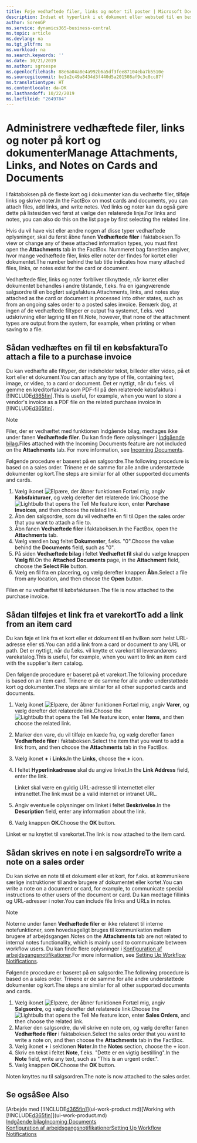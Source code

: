 ```yaml
---
title: Føje vedhæftede filer, links og noter til poster | Microsoft Docs
description: Indsæt et hyperlink i et dokument eller websted til en bestemt post, f.eks. en debitor eller et dokument.
author: SorenGP
ms.service: dynamics365-business-central
ms.topic: article
ms.devlang: na
ms.tgt_pltfrm: na
ms.workload: na
ms.search.keywords: ''
ms.date: 10/21/2019
ms.author: sgroespe
ms.openlocfilehash: 88e6a04a8e4a992b6a5df3fee87104eba7b5510e
ms.sourcegitcommit: be1e2c49a8434d3f440d5a201508af9c3c8cc87f
ms.translationtype: HT
ms.contentlocale: da-DK
ms.lasthandoff: 10/22/2019
ms.locfileid: "2649784"
---
```

# <a name="manage-attachments-links-and-notes-on-cards-and-documents"></a><span data-ttu-id="4deb8-103">Administrere vedhæftede filer, links og noter på kort og dokumenter</span><span class="sxs-lookup"><span data-stu-id="4deb8-103">Manage Attachments, Links, and Notes on Cards and Documents</span></span>

<span data-ttu-id="4deb8-104">I faktaboksen på de fleste kort og i dokumenter kan du vedhæfte filer, tilføje links og skrive noter.</span><span class="sxs-lookup"><span data-stu-id="4deb8-104">In the FactBox on most cards and documents, you can attach files, add links, and write notes.</span></span> <span data-ttu-id="4deb8-105">Ved links og noter kan du også gøre dette på listesiden ved først at vælge den relaterede linje.</span><span class="sxs-lookup"><span data-stu-id="4deb8-105">For links and notes, you can also do this on the list page by first selecting the related line.</span></span>

<span data-ttu-id="4deb8-106">Hvis du vil have vist eller ændre nogen af disse typer vedhæftede oplysninger, skal du først åbne fanen **Vedhæftede filer** i faktaboksen.</span><span class="sxs-lookup"><span data-stu-id="4deb8-106">To view or change any of these attached information types, you must first open the **Attachments** tab in the FactBox.</span></span> <span data-ttu-id="4deb8-107">Nummeret bag fanetitlen angiver, hvor mange vedhæftede filer, links eller noter der findes for kortet eller dokumentet.</span><span class="sxs-lookup"><span data-stu-id="4deb8-107">The number behind the tab title indicates how many attached files, links, or notes exist for the card or document.</span></span>

<span data-ttu-id="4deb8-108">Vedhæftede filer, links og noter forbliver tilknyttede, når kortet eller dokumentet behandles i andre tilstande, f.eks. fra en igangværende salgsordre til en bogført salgsfaktura.</span><span class="sxs-lookup"><span data-stu-id="4deb8-108">Attachments, links, and notes stay attached as the card or document is processed into other states, such as from an ongoing sales order to a posted sales invoice.</span></span> <span data-ttu-id="4deb8-109">Bemærk dog, at ingen af de vedhæftede filtyper er output fra systemet, f.eks. ved udskrivning eller lagring til en fil.</span><span class="sxs-lookup"><span data-stu-id="4deb8-109">Note, however, that none of the attachment types are output from the system, for example, when printing or when saving to a file.</span></span>

## <a name="to-attach-a-file-to-a-purchase-invoice"></a><span data-ttu-id="4deb8-110">Sådan vedhæftes en fil til en købsfaktura</span><span class="sxs-lookup"><span data-stu-id="4deb8-110">To attach a file to a purchase invoice</span></span>
<span data-ttu-id="4deb8-111">Du kan vedhæfte alle filtyper, der indeholder tekst, billeder eller video, på et kort eller et dokument.</span><span class="sxs-lookup"><span data-stu-id="4deb8-111">You can attach any type of file, containing text, image, or video, to a card or document.</span></span> <span data-ttu-id="4deb8-112">Det er nyttigt, når du f.eks. vil gemme en kreditorfaktura som PDF-fil på den relaterede købsfaktura i [!INCLUDE[d365fin](includes/d365fin_md.md)].</span><span class="sxs-lookup"><span data-stu-id="4deb8-112">This is useful, for example, when you want to store a vendor's invoice as a PDF file on the related purchase invoice in [!INCLUDE[d365fin](includes/d365fin_md.md)].</span></span>

> [!NOTE]
> <span data-ttu-id="4deb8-113">Filer, der er vedhæftet med funktionen Indgående bilag, medtages ikke under fanen **Vedhæftede filer**. Du kan finde flere oplysninger i [Indgående bilag](across-income-documents.md).</span><span class="sxs-lookup"><span data-stu-id="4deb8-113">Files attached with the Incoming Documents feature are not included on the **Attachments** tab. For more information, see [Incoming Documents](across-income-documents.md).</span></span>

<span data-ttu-id="4deb8-114">Følgende procedure er baseret på en salgsordre.</span><span class="sxs-lookup"><span data-stu-id="4deb8-114">The following procedure is based on a sales order.</span></span> <span data-ttu-id="4deb8-115">Trinene er de samme for alle andre understøttede dokumenter og kort.</span><span class="sxs-lookup"><span data-stu-id="4deb8-115">The steps are similar for all other supported documents and cards.</span></span>

1. <span data-ttu-id="4deb8-116">Vælg ikonet ![Elpære, der åbner funktionen Fortæl mig](media/ui-search/search_small.png "Fortæl mig, hvad du vil foretage dig"), angiv **Købsfakturaer**, og vælg derefter det relaterede link.</span><span class="sxs-lookup"><span data-stu-id="4deb8-116">Choose the ![Lightbulb that opens the Tell Me feature](media/ui-search/search_small.png "Tell me what you want to do") icon, enter **Purchase Invoices**, and then choose the related link.</span></span>
2. <span data-ttu-id="4deb8-117">Åbn den salgsordre, som du vil vedhæfte en fil til.</span><span class="sxs-lookup"><span data-stu-id="4deb8-117">Open the sales order that you want to attach a file to.</span></span>
3. <span data-ttu-id="4deb8-118">Åbn fanen **Vedhæftede filer** i faktaboksen.</span><span class="sxs-lookup"><span data-stu-id="4deb8-118">In the FactBox, open the **Attachments** tab.</span></span>
4. <span data-ttu-id="4deb8-119">Vælg værdien bag feltet **Dokumenter**, f.eks. "0".</span><span class="sxs-lookup"><span data-stu-id="4deb8-119">Choose the value behind the **Documents** field, such as "0".</span></span>
5. <span data-ttu-id="4deb8-120">På siden **Vedhæftede bilag** i feltet **Vedhæftet fil** skal du vælge knappen **Vælg fil**.</span><span class="sxs-lookup"><span data-stu-id="4deb8-120">On the **Attached Documents** page, in the **Attachment** field, choose the **Select File** button.</span></span>
5. <span data-ttu-id="4deb8-121">Vælg en fil fra en placering, og vælg derefter knappen **Åbn**.</span><span class="sxs-lookup"><span data-stu-id="4deb8-121">Select a file from any location, and then choose the **Open** button.</span></span>

<span data-ttu-id="4deb8-122">Filen er nu vedhæftet til købsfakturaen.</span><span class="sxs-lookup"><span data-stu-id="4deb8-122">The file is now attached to the purchase invoice.</span></span>

## <a name="to-add-a-link-from-an-item-card"></a><span data-ttu-id="4deb8-123">Sådan tilføjes et link fra et varekort</span><span class="sxs-lookup"><span data-stu-id="4deb8-123">To add a link from an item card</span></span>
<span data-ttu-id="4deb8-124">Du kan føje et link fra et kort eller et dokument til en hvilken som helst URL-adresse eller sti.</span><span class="sxs-lookup"><span data-stu-id="4deb8-124">You can add a link from a card or document to any URL or path.</span></span> <span data-ttu-id="4deb8-125">Det er nyttigt, når du f.eks. vil knytte et varekort til leverandørens varekatalog.</span><span class="sxs-lookup"><span data-stu-id="4deb8-125">This is useful, for example, when you want to link an item card with the supplier's item catalog.</span></span>

<span data-ttu-id="4deb8-126">Den følgende procedure er baseret på et varekort.</span><span class="sxs-lookup"><span data-stu-id="4deb8-126">The following procedure is based on an item card.</span></span> <span data-ttu-id="4deb8-127">Trinene er de samme for alle andre understøttede kort og dokumenter.</span><span class="sxs-lookup"><span data-stu-id="4deb8-127">The steps are similar for all other supported cards and documents.</span></span>

1. <span data-ttu-id="4deb8-128">Vælg ikonet ![Elpære, der åbner funktionen Fortæl mig](media/ui-search/search_small.png "Fortæl mig, hvad du vil foretage dig"), angiv **Varer**, og vælg derefter det relaterede link.</span><span class="sxs-lookup"><span data-stu-id="4deb8-128">Choose the ![Lightbulb that opens the Tell Me feature](media/ui-search/search_small.png "Tell me what you want to do") icon, enter **Items**, and then choose the related link.</span></span>
2. <span data-ttu-id="4deb8-129">Marker den vare, du vil tilføje en kæde fra, og vælg derefter fanen **Vedhæftede filer** i faktaboksen.</span><span class="sxs-lookup"><span data-stu-id="4deb8-129">Select the item that you want to add a link from, and then choose the **Attachments** tab in the FactBox.</span></span>
3. <span data-ttu-id="4deb8-130">Vælg ikonet **+** i **Links**.</span><span class="sxs-lookup"><span data-stu-id="4deb8-130">In the **Links**, choose the **+** icon.</span></span>
4. <span data-ttu-id="4deb8-131">I feltet **Hyperlinkadresse** skal du angive linket.</span><span class="sxs-lookup"><span data-stu-id="4deb8-131">In the **Link Address** field, enter the link.</span></span>

    <span data-ttu-id="4deb8-132">Linket skal være en gyldig URL-adresse til internettet eller intranettet.</span><span class="sxs-lookup"><span data-stu-id="4deb8-132">The link must be a valid internet or intranet URL.</span></span>

5. <span data-ttu-id="4deb8-133">Angiv eventuelle oplysninger om linket i feltet **Beskrivelse**.</span><span class="sxs-lookup"><span data-stu-id="4deb8-133">In the **Description** field, enter any information about the link.</span></span>  
6. <span data-ttu-id="4deb8-134">Vælg knappen **OK**.</span><span class="sxs-lookup"><span data-stu-id="4deb8-134">Choose the **OK** button.</span></span>

<span data-ttu-id="4deb8-135">Linket er nu knyttet til varekortet.</span><span class="sxs-lookup"><span data-stu-id="4deb8-135">The link is now attached to the item card.</span></span>  

## <a name="to-write-a-note-on-a-sales-order"></a><span data-ttu-id="4deb8-136">Sådan skrives en note i en salgsordre</span><span class="sxs-lookup"><span data-stu-id="4deb8-136">To write a note on a sales order</span></span>
<span data-ttu-id="4deb8-137">Du kan skrive en note til et dokument eller et kort, for f.eks. at kommunikere særlige instruktioner til andre brugere af dokumentet eller kortet.</span><span class="sxs-lookup"><span data-stu-id="4deb8-137">You can write a note on a document or card, for example, to communicate special instructions to other users of the document or card.</span></span> <span data-ttu-id="4deb8-138">Du kan medtage fillinks og URL-adresser i noter.</span><span class="sxs-lookup"><span data-stu-id="4deb8-138">You can include file links and URLs in notes.</span></span>

> [!NOTE]
> <span data-ttu-id="4deb8-139">Noterne under fanen **Vedhæftede filer** er ikke relateret til interne notefunktioner, som hovedsageligt bruges til kommunikation mellem brugere af arbejdsgangen.</span><span class="sxs-lookup"><span data-stu-id="4deb8-139">Notes on the **Attachments** tab are not related to internal notes functionality, which is mainly used to communicate between workflow users.</span></span> <span data-ttu-id="4deb8-140">Du kan finde flere oplysninger i [Konfiguration af arbejdsgangsnotifikationer](across-setting-up-workflow-notifications.md).</span><span class="sxs-lookup"><span data-stu-id="4deb8-140">For more information, see [Setting Up Workflow Notifications](across-setting-up-workflow-notifications.md).</span></span>

<span data-ttu-id="4deb8-141">Følgende procedure er baseret på en salgsordre.</span><span class="sxs-lookup"><span data-stu-id="4deb8-141">The following procedure is based on a sales order.</span></span> <span data-ttu-id="4deb8-142">Trinene er de samme for alle andre understøttede dokumenter og kort.</span><span class="sxs-lookup"><span data-stu-id="4deb8-142">The steps are similar for all other supported documents and cards.</span></span>

1. <span data-ttu-id="4deb8-143">Vælg ikonet ![Elpære, der åbner funktionen Fortæl mig](media/ui-search/search_small.png "Fortæl mig, hvad du vil foretage dig"), angiv **Salgsordre**, og vælg derefter det relaterede link.</span><span class="sxs-lookup"><span data-stu-id="4deb8-143">Choose the ![Lightbulb that opens the Tell Me feature](media/ui-search/search_small.png "Tell me what you want to do") icon, enter **Sales Orders**, and then choose the related link.</span></span>
2. <span data-ttu-id="4deb8-144">Marker den salgsordre, du vil skrive en note om, og vælg derefter fanen **Vedhæftede filer** i faktaboksen.</span><span class="sxs-lookup"><span data-stu-id="4deb8-144">Select the sales order that you want to write a note on, and then choose the **Attachments** tab in the FactBox.</span></span>
3. <span data-ttu-id="4deb8-145">Vælg ikonet **+** i sektionen **Noter**.</span><span class="sxs-lookup"><span data-stu-id="4deb8-145">In the **Notes** section, choose the **+** icon.</span></span>
4. <span data-ttu-id="4deb8-146">Skriv en tekst i feltet **Note**, f.eks. "Dette er en vigtig bestilling".</span><span class="sxs-lookup"><span data-stu-id="4deb8-146">In the **Note** field, write any text, such as "This is an urgent order.".</span></span>
5. <span data-ttu-id="4deb8-147">Vælg knappen **OK**.</span><span class="sxs-lookup"><span data-stu-id="4deb8-147">Choose the **OK** button.</span></span>

<span data-ttu-id="4deb8-148">Noten knyttes nu til salgsordren.</span><span class="sxs-lookup"><span data-stu-id="4deb8-148">The note is now attached to the sales order.</span></span>

## <a name="see-also"></a><span data-ttu-id="4deb8-149">Se også</span><span class="sxs-lookup"><span data-stu-id="4deb8-149">See Also</span></span>  
<span data-ttu-id="4deb8-150">[Arbejde med [!INCLUDE[d365fin](includes/d365fin_md.md)]](ui-work-product.md)</span><span class="sxs-lookup"><span data-stu-id="4deb8-150">[Working with [!INCLUDE[d365fin](includes/d365fin_md.md)]](ui-work-product.md)</span></span>  
[<span data-ttu-id="4deb8-151">Indgående bilag</span><span class="sxs-lookup"><span data-stu-id="4deb8-151">Incoming Documents</span></span>](across-income-documents.md)  
[<span data-ttu-id="4deb8-152">Konfiguration af arbejdsgangsnotifikationer</span><span class="sxs-lookup"><span data-stu-id="4deb8-152">Setting Up Workflow Notifications</span></span>](across-setting-up-workflow-notifications.md)  
